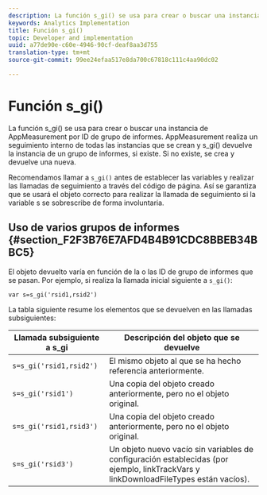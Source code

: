 ```yaml
---
description: La función s_gi() se usa para crear o buscar una instancia de AppMeasurement por ID de grupo de informes. AppMeasurement realiza un seguimiento interno de todas las instancias que se crean y s_gi() devuelve la instancia de un grupo de informes, si existe. Si no existe, se crea y devuelve una nueva.
keywords: Analytics Implementation
title: Función s_gi()
topic: Developer and implementation
uuid: a77de90e-c60e-4946-90cf-deaf8aa3d755
translation-type: tm+mt
source-git-commit: 99ee24efaa517e8da700c67818c111c4aa90dc02

---
```



# Función s_gi()

La función s_gi() se usa para crear o buscar una instancia de AppMeasurement por ID de grupo de informes. AppMeasurement realiza un seguimiento interno de todas las instancias que se crean y s_gi() devuelve la instancia de un grupo de informes, si existe. Si no existe, se crea y devuelve una nueva.

Recomendamos llamar a `s_gi()` antes de establecer las variables y realizar las llamadas de seguimiento a través del código de página. Así se garantiza que se usará el objeto correcto para realizar la llamada de seguimiento si la variable s se sobrescribe de forma involuntaria.

## Uso de varios grupos de informes {#section_F2F3B76E7AFD4B4B91CDC8BBEB34BBC5}

El objeto devuelto varía en función de la o las ID de grupo de informes que se pasan. Por ejemplo, si realiza la llamada inicial siguiente a `s_gi()`:

```
var s=s_gi('rsid1,rsid2')
```

La tabla siguiente resume los elementos que se devuelven en las llamadas subsiguientes:

| **Llamada subsiguiente a s_gi** | **Descripción del objeto que se devuelve** |
|---|---|
| `s=s_gi('rsid1,rsid2')` | El mismo objeto al que se ha hecho referencia anteriormente. |
| `s=s_gi('rsid1')` | Una copia del objeto creado anteriormente, pero no el objeto original. |
| `s=s_gi('rsid1,rsid3')` | Una copia del objeto creado anteriormente, pero no el objeto original. |
| `s=s_gi('rsid3')` | Un objeto nuevo vacío sin variables de configuración establecidas (por ejemplo, linkTrackVars y linkDownloadFileTypes están vacíos). |

